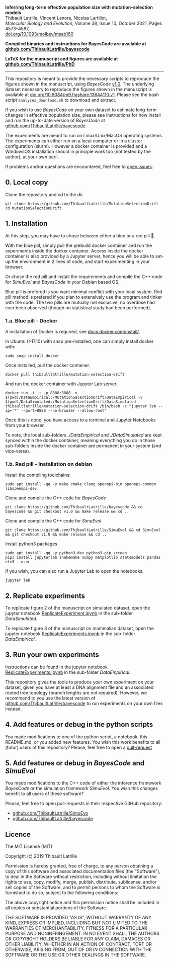 
**Inferring long-term effective population size with mutation–selection models**\
Thibault Latrille, Vincent Lanore, Nicolas Lartillot,\
_Molecular Biology and Evolution_, Volume 38, Issue 10, October 2021, Pages 4573–4587,\
[doi.org/10.1093/molbev/msab160](https://doi.org/10.1093/molbev/msab160)

**Compiled binaries and instructions for BayesCode are available at [github.com/ThibaultLatrille/bayescode](https://github.com/ThibaultLatrille/bayescode)**

**LaTeX for the manuscript and figures are available at [github.com/ThibaultLatrille/PhD](https://github.com/ThibaultLatrille/PhD/tree/master/MutationSelectionDrift)**

---

This repository is meant to provide the necessary scripts to reproduce the figures shown in the manuscript, using _BayesCode_ [v1.0](https://github.com/ThibaultLatrille/bayescode/releases/tag/v1.0).
The underlying dataset necessary to reproduce the figures shown in the manuscript is available at [doi.org/10.6084/m9.figshare.13644110.v1](https://doi.org/10.6084/m9.figshare.13644110.v1). Please see the bash script `analyses_download.sh` to download and extract.

If you wish to use _BayesCode_ on your own dataset to estimate long-term changes in effective population size, please see instructions for how install and run the up-to-date version of _BayesCode_ at [github.com/ThibaultLatrille/bayescode](https://github.com/ThibaultLatrille/bayescode).

The experiments are meant to run on Linux/Unix/MacOS operating systems.
The experiments can either run on a local computer or in a cluster configuration (slurm).
However a docker container is provided and a WindowsOS installation should in principle work too (not tested by the author), at your own peril.

If problems and/or questions are encountered, feel free to [open issues](https://github.com/ThibaultLatrille/MutationSelectionDrift/issues).

## 0. Local copy
Clone the repository and cd to the dir.
```
git clone https://github.com/ThibaultLatrille/MutationSelectionDrift
cd MutationSelectionDrift
```

## 1. Installation
At this step, you may have to chose between either a blue or a red pill :pill:.

With the blue pill, simply pull the prebuild docker container and run the experiments inside the docker container.
Access inside the docker container is also provided by a Jupyter server, hence you will be able to set-up the environment in 2 lines of code,
and start experimenting in your browser.

Or chose the red pill and install the requirements and compile the C++ code for *SimuEvol* and *BayesCode* in your Debian based OS.

Blue pill is prefered is you want minimal conflict with your local system.
Red pill method is prefered if you plan to extensively use the program and tinker with the code.
The two pills are mutually not exclusive, no overdose had ever been observed (though no statistical study had been performed).

### 1.a. Blue pill - Docker
A installation of Docker is required, see [docs.docker.com/install/](https://docs.docker.com/install/).

In Ubuntu (>17.10) with snap pre-installed, one can simply install docker with: 
```
sudo snap install docker
```
Once installed, pull the docker container.
```
docker pull thibaultlatrille/mutation-selection-drift
```
And run the docker container with Jupyter Lab server. 
```
docker run -i -t -p 8888:8888 -v $(pwd)/DataEmpirical:/MutationSelectionDrift/DataEmpirical -v $(pwd)/DataSimulated:/MutationSelectionDrift/DataSimulated thibaultlatrille/mutation-selection-drift /bin/bash -c "jupyter lab --ip='*' --port=8888 --no-browser --allow-root"
```
Once this is done, you have access to a terminal and Jupyter Notebooks from your browser.

To note, the local sub-folders *./DataEmpirical* and *./DataSimulated* are kept synced within the docker container, meaning everything you do in those sub-folders inside the docker container are permanent in your system (and vice-versa).
### 1.b. Red pill - Installation on debian
Install the compiling toolchains:
```
sudo apt install -qq -y make cmake clang openmpi-bin openmpi-common libopenmpi-dev
```
Clone and compile the C++ code for *BayesCode*
```
git clone https://github.com/ThibaultLatrille/bayescode && cd bayescode && git checkout v1.0 && make release && cd ..
```
Clone and compile the C++ code for *SimuEvol*
```
git clone https://github.com/ThibaultLatrille/SimuEvol && cd SimuEvol && git checkout v1.0 && make release && cd ..
```
Install python3 packages
```
sudo apt install -qq -y python3-dev python3-pip screen
pip3 install jupyterlab snakemake numpy matplotlib statsmodels pandas ete3 --user
```
If you wish, you can also run a Jupyter Lab to open the notebooks.
```
jupyter lab
```
## 2. Replicate experiments

To replicate figure 2 of the manuscript on simulated dataset, open the jupyter notebook [ReplicateExperiment.ipynb](https://github.com/ThibaultLatrille/MutationSelectionDrift/blob/master/DataSimulated/ReplicateExperiment.ipynb) in the sub-folder *DataSimulated*.

To replicate figure 3 of the manuscript on mammalian dataset, open the jupyter notebook [ReplicateExperiments.ipynb](https://github.com/ThibaultLatrille/MutationSelectionDrift/blob/master/DataEmpirical/ReplicateExperiments.ipynb) in the sub-folder *DataEmpirical*.

## 3. Run your own experiments 

Instructions can be found in the jupyter notebook [ReplicateExperiments.ipynb](https://github.com/ThibaultLatrille/MutationSelectionDrift/blob/master/DataEmpirical/ReplicateExperiments.ipynb) in the sub-folder *DataEmpirical*.

This repository gives the tools to produce your own experiment on your dataset, given you have at least a DNA alignment file and an associated rooted tree topology (branch lengths are not required). However, we recommend to you use the latest version of [github.com/ThibaultLatrille/bayescode](https://github.com/ThibaultLatrille/bayescode) to run experiments on your own files instead.

## 4. Add features or debug in the python scripts
You made modifications to one of the python script, a notebook, this README.md, or you added new features.
You wish this work benefits to all (futur) users of this repository?
Please, feel free to open a [pull-request](https://github.com/ThibaultLatrille/MutationSelectionDrift/pulls)

## 5. Add features or debug in *BayesCode* and *SimuEvol*
You made modifications to the C++ code of either the inference framework *BayesCode* or the simulation framework *SimuEvol*.
You wish this changes benefit to all users of these software?

Please, feel free to open pull-requests in their respective GitHub repository:
* [github.com/ThibaultLatrille/SimuEvo](https://github.com/ThibaultLatrille/SimuEvol) 
* [github.com/ThibaultLatrille/bayescode](https://github.com/ThibaultLatrille/bayescode)

## Licence

The MIT License (MIT)

Copyright (c) 2019 Thibault Latrille

Permission is hereby granted, free of charge, to any person obtaining a copy of this software and associated documentation files (the "Software"), to deal in the Software without restriction, including without limitation the rights to use, copy, modify, merge, publish, distribute, sublicense, and/or sell copies of the Software, and to permit persons to whom the Software is furnished to do so, subject to the following conditions:

The above copyright notice and this permission notice shall be included in all copies or substantial portions of the Software.

THE SOFTWARE IS PROVIDED "AS IS", WITHOUT WARRANTY OF ANY KIND, EXPRESS OR IMPLIED, INCLUDING BUT NOT LIMITED TO THE WARRANTIES OF MERCHANTABILITY, FITNESS FOR A PARTICULAR PURPOSE AND NONINFRINGEMENT. IN NO EVENT SHALL THE AUTHORS OR COPYRIGHT HOLDERS BE LIABLE FOR ANY CLAIM, DAMAGES OR OTHER LIABILITY, WHETHER IN AN ACTION OF CONTRACT, TORT OR OTHERWISE, ARISING FROM, OUT OF OR IN CONNECTION WITH THE SOFTWARE OR THE USE OR OTHER DEALINGS IN THE SOFTWARE.
